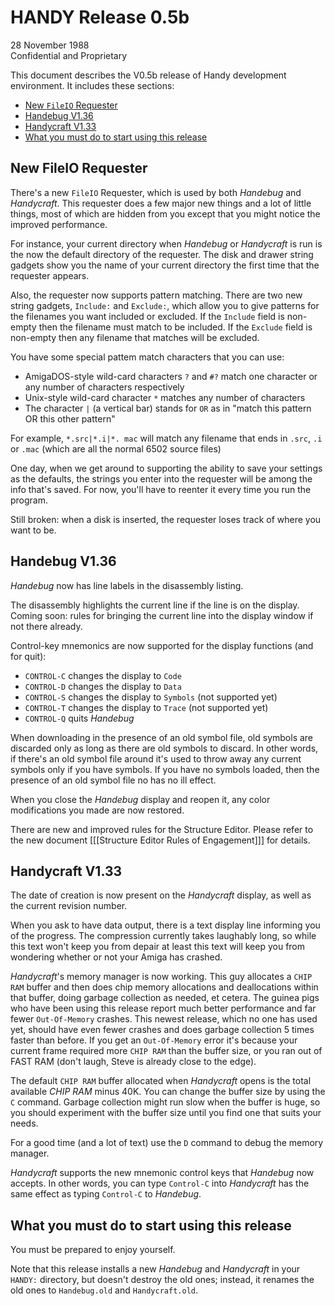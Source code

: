 # HANDY Release 0.5b

28 November 1988  
Confidential and Proprietary

This document describes the V0.5b release of Handy development environment. It includes these sections:

- [New `FileIO` Requester](#new-fileio-requester)
- [Handebug V1.36](#handebug-v136)
- [Handycraft V1.33](#handycraft-v133)
- [What you must do to start using this release](#what-you-must-do-to-start-using-this-release)

## New FileIO Requester

There's a new `FileIO` Requester, which is used by both *Handebug* and *Handycraft*. This requester does a few major new things and a lot of little things, most of which are hidden from you except that you might notice the improved performance.

For instance, your current directory when *Handebug* or *Handycraft* is run is the now the default directory of the requester. The disk and drawer string gadgets show you the name of your current directory the first time that the requester appears.

Also, the requester now supports pattern matching. There are two new string gadgets, `Include:` and `Exclude:`, which allow you to give patterns for the filenames you want included or excluded. If the `Include` field is non-empty then the filename must match to be included. If the `Exclude` field is non-empty then any filename that matches will be excluded.

You have some special pattem match characters that you can use:

- AmigaDOS-style wild-card characters `?` and `#?` match one character or any number of characters respectively
- Unix-style wild-card character `*` matches any number of characters
- The character `|` (a vertical bar) stands for `OR` as in "match this pattern OR this other pattern"

For example, `*.src|*.i|*. mac` will match any filename that ends in `.src`, `.i` or `.mac` (which are all the normal 6502 source files)

One day, when we get around to supporting the ability to save your settings as the defaults, the strings you enter into the requester will be among the info that's saved. For now, you'll have to reenter it every time you run the program.

Still broken: when a disk is inserted, the requester loses track of where you want to be.

## Handebug V1.36

*Handebug* now has line labels in the disassembly listing.

The disassembly highlights the current line if the line is on the display. Coming soon: rules for bringing the current line into the display window if not there already.

Control-key mnemonics are now supported for the display functions (and for quit):

- `CONTROL-C` changes the display to `Code`
- `CONTROL-D` changes the display to `Data`
- `CONTROL-S` changes the display to `Symbols` (not supported yet)
- `CONTROL-T` changes the display to `Trace` (not supported yet)
- `CONTROL-Q` quits *Handebug*

When downloading in the presence of an old symbol file, old symbols are discarded only as long as there are old symbols to discard. In other words, if there's an old symbol file around it's used to throw away any current symbols only if you have symbols. If you have no symbols loaded, then the presence of an old symbol file no has no ill effect.

When you close the *Handebug* display and reopen it, any color modifications you made are now restored.

There are new and improved rules for the Structure Editor. Please refer to the new document [[[Structure Editor Rules of Engagement]]] for details.

## Handycraft V1.33

The date of creation is now present on the *Handycraft* display, as well as the current revision number.

When you ask to have data output, there is a text display line informing you of the progress. The compression currently takes laughably long, so while this text won't keep you from depair at least this text will keep you from wondering whether or not your Amiga has crashed.

*Handycraft*'s memory manager is now working. This guy allocates a `CHIP RAM` buffer and then does chip memory allocations and deallocations within that buffer, doing garbage collection as needed, et cetera. The guinea pigs who have been using this release report much better performance and far fewer `Out-Of-Memory` crashes. This newest release, which no one has used yet, should have even fewer crashes and does garbage collection 5 times faster than before. If you get an `Out-Of-Memory` error it's because your current frame required more `CHIP RAM` than the buffer size, or you ran out of FAST RAM (don't laugh, Steve is already close to the edge).

The default `CHIP RAM` buffer allocated when *Handycraft* opens is the total available *CHIP RAM* minus 40K. You can change the buffer size by using the `C` command. Garbage collection might run slow when the buffer is huge, so you should experiment with the buffer size until you find one that suits your needs.

For a good time (and a lot of text) use the `D` command to debug the memory manager.

*Handycraft* supports the new mnemonic control keys that *Handebug* now accepts. In other words, you can type `Control-C` into *Handycraft* has the same effect as typing `Control-C` to *Handebug*.

## What you must do to start using this release

You must be prepared to enjoy yourself.

Note that this release installs a new *Handebug* and *Handycraft* in your `HANDY:` directory, but doesn't destroy the old ones; instead, it renames the old ones to `Handebug.old` and `Handycraft.old`.
